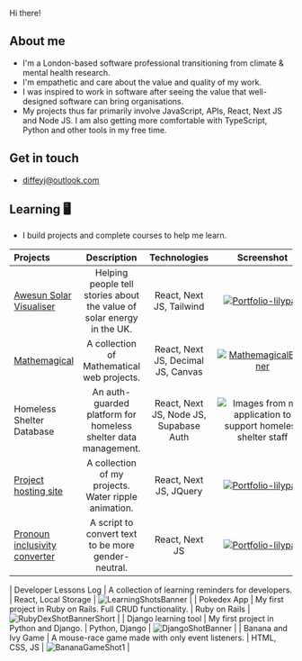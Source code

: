 Hi there! 

## About me 
- I'm a London-based software professional transitioning from climate & mental health research. 
- I'm empathetic and care about the value and quality of my work.
- I was inspired to work in software after seeing the value that well-designed software can bring organisations.
- My projects thus far primarily involve JavaScript, APIs, React, Next JS and Node JS. I am also getting more comfortable with TypeScript, Python and other tools in my free time.

## Get in touch
-  diffeyj@outlook.com

## Learning 🖥️
- I build projects and complete courses to help me learn. 

| Projects          | Description | Technologies | Screenshot |
| :---------------- | :---------: | :----------: | :-----: |
| [Awesun Solar Visualiser](https://awesun-solar-visualiser.vercel.app)  |   Helping people tell stories about the value of solar energy in the UK. | React, Next JS, Tailwind | [![Portfolio-lilypad](https://github.com/jamesdiffeycoding/jamesdiffeycoding/assets/139918141/b0f83f28-72a7-41ea-9eff-57a968f0b2e4)](https://awesun-solar-visualiser.vercel.app) |
| [Mathemagical](https://mathemagical.vercel.app) | A collection of Mathematical web projects.   |  React, Next JS, Decimal JS, Canvas | [![MathemagicalBanner](https://github.com/user-attachments/assets/bd2968e7-ee44-40fc-9a4f-8d3e81dd79ef)](https://mathemagical.vercel.app) |
| Homeless Shelter Database | An auth-guarded platform for homeless shelter data management.   |  React, Next JS, Node JS, Supabase Auth | ![Images from my application to support homeless shelter staff](https://github.com/jamesdiffeycoding/jamesdiffeycoding/assets/139918141/969e4146-8cbd-4bc4-a5bb-72f34f24deca) |
| [Project hosting site](https://jamesdiffey.vercel.app/)        |   A collection of my projects. Water ripple animation.   | React, Next JS, JQuery |  [![Portfolio-lilypad](https://github.com/user-attachments/assets/5a678fb2-9dd9-42d2-8cbe-84a2a2e8d24d)](https://jamesdiffey.vercel.app/) |
| [Pronoun inclusivity converter](https://pronoun-inclusivity-script.vercel.app/)        |   A script to convert text to be more gender-neutral.   | React, Next JS |  [![Portfolio-lilypad](https://github.com/user-attachments/assets/5a678fb2-9dd9-42d2-8cbe-84a2a2e8d24d)](https://pronoun-inclusivity-script.vercel.app/) |


| Developer Lessons Log | A collection of learning reminders for developers. |  React, Local Storage   | ![LearningShotsBanner](https://github.com/jamesdiffeycoding/jamesdiffeycoding/assets/139918141/a9bdd1d7-6432-40ca-b995-568d863e0eaf) |
| Pokedex App | My first project in Ruby on Rails. Full CRUD functionality.   |  Ruby on Rails   | ![RubyDexShotBannerShort](https://github.com/jamesdiffeycoding/jamesdiffeycoding/assets/139918141/87d429f5-eaca-46e4-a655-b28c06d4a2b1) |
| Django learning tool | My first project in Python and Django.   |  Python, Django   | ![DjangoShotBanner](https://github.com/jamesdiffeycoding/jamesdiffeycoding/assets/139918141/f92fd5e0-21ea-43be-8b55-ee703a9f08bc) |
| Banana and Ivy Game | A mouse-race game made with only event listeners.   |  HTML, CSS, JS  | ![BananaGameShot1](https://github.com/jamesdiffeycoding/jamesdiffeycoding/assets/139918141/0cc2e1e7-1a57-49ae-878b-23d0d7cb2acc) |

